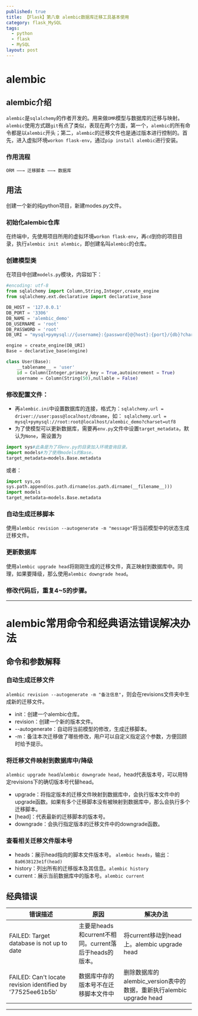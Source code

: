 ```yaml
---
published: true
title: 【Flask】第八章 alembic数据库迁移工具基本使用
category: flask_MySQL
tags:
  - python
  - flask
  - MySQL
layout: post
---
```

# alembic
## alembic介绍
`alembic`是`sqlalchemy`的作者开发的。用来做`OMR`模型与数据库的迁移与映射。`alembic`使用方式跟`git`有点了类似，表现在两个方面，第一个，`alembic`的所有命令都是以`alembic`开头；第二，`alembic`的迁移文件也是通过版本进行控制的。首先，进入虚拟环境`workon flask-env`，通过`pip install alembic`进行安装。
### 作用流程
	ORM ——→ 迁移脚本 ——→ 数据库
## 用法
创建一个新的纯python项目，新建modes.py文件。
### 初始化alembic仓库
在终端中，先使用项目所用的虚拟环境`workon flask-env`，再`cd`到你的项目目录，执行`alembic init alembic`，即创建名叫`alembic`的仓库。
### 创建模型类
在项目中创建`models.py`模块，内容如下：
```python
#encoding: utf-8
from sqlalchemy import Column,String,Integer,create_engine
from sqlalchemy.ext.declarative import declarative_base

DB_HOST = '127.0.0.1'
DB_PORT = '3306'
DB_NAME = 'alembic_demo'
DB_USERNAME = 'root'
DB_PASSWORD = 'root'
DB_URI = "mysql+pymysql://{username}:{password}@{host}:{port}/{db}?charset=utf8mb4".format(username=DB_USERNAME,password=DB_PASSWORD,host=DB_HOST,port=DB_PORT,db=DB_NAME)

engine = create_engine(DB_URI)
Base = declarative_base(engine)

class User(Base):
	__tablename__ = 'user'
	id = Column(Integer,primary_key = True,autoincrement = True)
	username = Column(String(50),nullable = False)
```
### 修改配置文件：
* 再`alembic.ini`中设置数据库的连接，格式为：`sqlalchemy.url = driver://user:pass@localhost/dbname`，如：
	`sqlalchemy.url = mysql+pymysql://root:root@localhost/alembic_demo?charset=utf8`
* 为了使模型可以更新数据库，需要再`env.py`文件中设置`target_metadata`，默认为`None`，需设置为
```python
import sys#此条是为了将env.py的目录加入环境查询目录。
import models#为了使用models的Base。
target_metadata=models.Base.metadata
```
或者：
```python
import sys,os
sys.path.append(os.path.dirname(os.path.dirname(__filename__)))
import models
target_metadata=models.Base.metadata
```
### 自动生成迁移脚本
使用`alembic revision --autogenerate -m "message"`将当前模型中的状态生成迁移文件。
### 更新数据库
使用`alembic upgrade head`将刚刚生成的迁移文件，真正映射到数据库中。同理，如果要降级，那么使用`alembic downgrade head`。
### 修改代码后，重复4~5的步骤。
----
# alembic常用命令和经典语法错误解决办法
## 命令和参数解释
### 自动生成迁移文件
`alembic revision --autogenerate -m "备注信息"`，则会在revisions文件夹中生成新的迁移文件。
* init：创建一个alembic仓库。
* revision：创建一个新的版本文件。
* --autogenerate：自动将当前模型的修改，生成迁移脚本。
* -m：备注本次迁移做了哪些修改，用户可以自定义指定这个参数，方便回顾时给予提示。

### 将迁移文件映射到数据库中/降级
`alembic upgrade head`/`alembic downgrade head`，head代表版本号，可以用特定revisions下的确切版本号代替head。
* upgrade：将指定版本的迁移文件映射到数据库中，会执行版本文件中的upgrade函数。如果有多个迁移脚本没有被映射到数据库中，那么会执行多个迁移脚本。
* [head]：代表最新的迁移脚本的版本号。
* downgrade：会执行指定版本的迁移文件中的downgrade函数。

### 查看相关迁移文件版本号
* heads：展示head指向的脚本文件版本号。
`alembic heads`，输出：`8a0638123e1f(head)`
* history：列出所有的迁移版本及其信息。`alembic history`
* current：展示当前数据库中的版本号。`alembic current`
## 经典错误
|错误描述|原因|解决办法|
|-------|----|-------|
|FAILED: Target database is not up to date|主要是heads和current不相同。current落后于heads的版本。|将current移动到head上。alembic upgrade head|
|FAILED: Can't locate revision identified by '77525ee61b5b'|数据库中存的版本号不在迁移脚本文件中|删除数据库的alembic_version表中的数据，重新执行alembic upgrade head|
---
